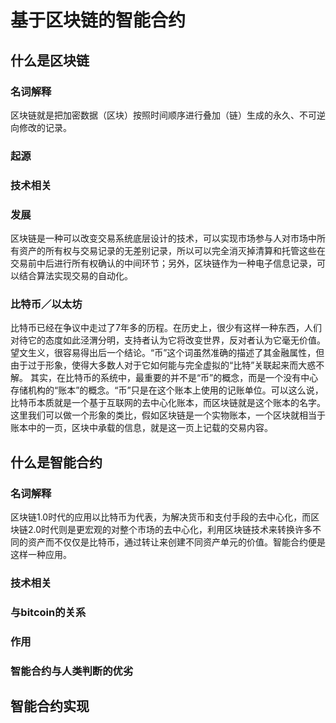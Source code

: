 # 基于区块链的智能合约

## 什么是区块链
### 名词解释
区块链就是把加密数据（区块）按照时间顺序进行叠加（链）生成的永久、不可逆向修改的记录。
### 起源
### 技术相关
### 发展
区块链是一种可以改变交易系统底层设计的技术，可以实现市场参与人对市场中所有资产的所有权与交易记录的无差别记录，所以可以完全消灭掉清算和托管这些在交易前中后进行所有权确认的中间环节；另外，区块链作为一种电子信息记录，可以结合算法实现交易的自动化。
### 比特币／以太坊
比特币已经在争议中走过了7年多的历程。在历史上，很少有这样一种东西，人们对待它的态度如此泾渭分明，支持者认为它将改变世界，反对者认为它毫无价值。望文生义，很容易得出后一个结论。“币”这个词虽然准确的描述了其金融属性，但由于过于形象，使得大多数人对于它如何能与完全虚拟的“比特”关联起来而大惑不解。 
其实，在比特币的系统中，最重要的并不是“币”的概念，而是一个没有中心存储机构的“账本”的概念。“币”只是在这个账本上使用的记账单位。可以这么说，比特币本质就是一个基于互联网的去中心化账本，而区块链就是这个账本的名字。这里我们可以做一个形象的类比，假如区块链是一个实物账本，一个区块就相当于账本中的一页，区块中承载的信息，就是这一页上记载的交易内容。

## 什么是智能合约
### 名词解释
区块链1.0时代的应用以比特币为代表，为解决货币和支付手段的去中心化，而区块链2.0时代则是更宏观的对整个市场的去中心化，利用区块链技术来转换许多不同的资产而不仅仅是比特币，通过转让来创建不同资产单元的价值。智能合约便是这样一种应用。
    
### 技术相关
### 与bitcoin的关系
### 作用
### 智能合约与人类判断的优劣

## 智能合约实现
